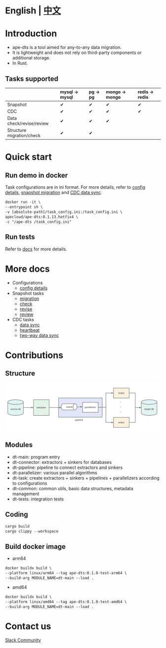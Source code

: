 
# English | [中文](README_ZH.md)

# Introduction

- ape-dts is a tool aimed for any-to-any data migration.
- It is lightweight and does not rely on third-party components or additional storage.
- In Rust.


## Tasks supported

|  | mysql -> mysql | pg -> pg | mongo -> mongo | redis -> redis |
| :-------- | :-------- | :-------- | :-------- | :-------- |
|  Snapshot | &#10004; | &#10004; | &#10004; | &#10004; |
| CDC | &#10004; | &#10004; | &#10004; | &#10004; |
| Data check/revise/review | &#10004; | &#10004; | &#10004; | |
| Structure migration/check | &#10004; | &#10004; |  |  |


# Quick start

## Run demo in docker

Task configurations are in ini format. For more details, refer to [config details](./docs/en/config.md), [snapshot migration](./docs/en/snapshot/migration.md) and [CDC data sync](./docs/en/cdc/migration.md).

```
docker run -it \
--entrypoint sh \
-v [absolute-path]/task_config.ini:/task_config.ini \
apecloud/ape-dts:0.1.13.hotfix4 \
-c "/ape-dts /task_config.ini"
```

## Run tests

Refer to [docs](./dt-tests/README.md) for more details.

# More docs
- Configurations
    - [config details](./docs/en/config.md)
- Snapshot tasks
    - [migration](./docs/en/snapshot/migration.md)
    - [check](./docs/en/snapshot/check.md)
    - [revise](./docs/en/snapshot/revise.md)
    - [review](./docs/en/snapshot/review.md)
- CDC tasks
    - [data sync](./docs/en/cdc/migration.md)
    - [heartbeat](./docs/en/cdc/heartbeat.md)
    - [two-way data sync](./docs/en/cdc/two_way.md)

# Contributions

## Structure

![Structure](docs/img/structure.png)

## Modules
- dt-main: program entry
- dt-connector: extractors + sinkers for databases
- dt-pipeline: pipeline to connect extractors and sinkers
- dt-parallelizer: various parallel algorithms
- dt-task: create extractors + sinkers + pipelines + parallelizers according to configurations
- dt-common: common utils, basic data structures, metadata management
- dt-tests: integration tests

## Coding

```
cargo build
cargo clippy --workspace
```

## Build docker image

- arm64
```
docker buildx build \
--platform linux/arm64 --tag ape-dts:0.1.0-test-arm64 \
--build-arg MODULE_NAME=dt-main --load . 
```

- amd64
```
docker buildx build \
--platform linux/amd64 --tag ape-dts:0.1.0-test-amd64 \
--build-arg MODULE_NAME=dt-main --load . 
```

# Contact us

[Slack Community](https://join.slack.com/t/kubeblocks/shared_invite/zt-22cx2f84x-BPZvnLRqBOGdZ_XSjELh4Q)